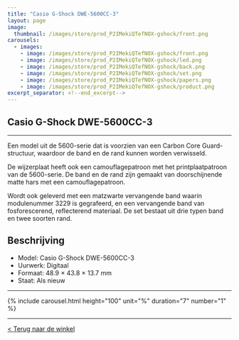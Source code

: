 ```yaml
---
title: "Casio G-Shock DWE-5600CC-3"
layout: page
image: 
  thumbnail: /images/store/prod_P2IMekiQTefNOX-gshock/front.png
carousels:
  - images: 
    - image: /images/store/prod_P2IMekiQTefNOX-gshock/front.png
    - image: /images/store/prod_P2IMekiQTefNOX-gshock/led.png
    - image: /images/store/prod_P2IMekiQTefNOX-gshock/back.png
    - image: /images/store/prod_P2IMekiQTefNOX-gshock/set.png
    - image: /images/store/prod_P2IMekiQTefNOX-gshock/papers.png
    - image: /images/store/prod_P2IMekiQTefNOX-gshock/product.png
excerpt_separator: <!--end_excerpt-->
---
```


## Casio G-Shock DWE-5600CC-3

<!--end_excerpt-->

***

Een model uit de 5600-serie dat is voorzien van een Carbon Core Guard-structuur, waardoor de band en de rand kunnen worden verwisseld. 

De wijzerplaat heeft ook een camouflagepatroon met het printplaatpatroon van de 5600-serie. De band en de rand zijn gemaakt van doorschijnende matte hars met een camouflagepatroon.

Wordt ook geleverd met een matzwarte vervangende band waarin modulenummer 3229 is gegrafeerd, en een vervangende band van fosforescerend, reflecterend materiaal. De set bestaat uit drie typen band en twee soorten rand.

## Beschrijving
* Model: Casio G-Shock DWE-5600CC-3
* Uurwerk: Digitaal
* Formaat: 48.9 × 43.8 × 13.7 mm
* Staat: Als nieuw

***

{% include carousel.html height="100" unit="%" duration="7" number="1" %}

***

[< Terug naar de winkel](/winkel)

